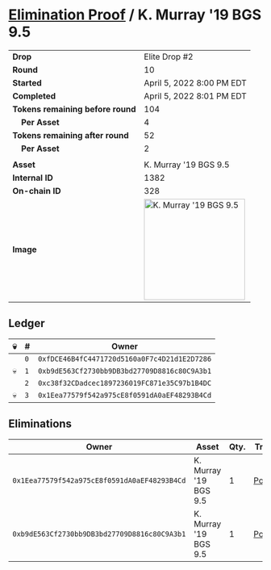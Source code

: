 # [Elimination Proof](./readme.md) / K. Murray &#039;19 BGS 9.5

|||
|---|---|
| **Drop** | Elite Drop #2 |
| **Round** | 10 |
| **Started** | April 5, 2022 8:00 PM EDT |
| **Completed** | April 5, 2022 8:01 PM EDT |
| **Tokens remaining before round** | 104 |
| **&nbsp;&nbsp;&nbsp;&nbsp;Per Asset** | 4 |
| **Tokens remaining after round** | 52 |
| **&nbsp;&nbsp;&nbsp;&nbsp;Per Asset** | 2 |
| | |
| **Asset** | K. Murray &#039;19 BGS 9.5 |
| **Internal ID** | 1382 |
| **On-chain ID** | 328 |
| **Image** | <img src="https://tcdn.blokpax.com/95e5eeed-5ee0-4b9d-87f2-06b4264f286f/bd91be85b6175f995ebfa6700ff5952e3682237fadf0ae94dd87284b37a3ad8b.png" height="200" alt="K. Murray &#039;19 BGS 9.5" /> |

## Ledger

| 💀 | # | Owner |
| --- | --- | --- |
|  | `0` | `0xfDCE46B4fC4471720d5160a0F7c4D21d1E2D7286` |
| 💀 | `1` | `0xb9dE563Cf2730bb9DB3bd27709D8816c80C9A3b1` |
|  | `2` | `0xc38f32CDadcec1897236019FC871e35C97b1B4DC` |
| 💀 | `3` | `0x1Eea77579f542a975cE8f0591dA0aEF48293B4Cd` |


## Eliminations

| Owner | Asset | Qty. | Transaction |
| --- | --- | --- | --- |
| `0x1Eea77579f542a975cE8f0591dA0aEF48293B4Cd` | K. Murray '19 BGS 9.5 | 1 | [Polygonscan](https://polygonscan.com/tx/0x3148bcfc44720909d3eb9f2fface5cada67f61a257db3a24148eecdeac69a1e2) |
| `0xb9dE563Cf2730bb9DB3bd27709D8816c80C9A3b1` | K. Murray '19 BGS 9.5 | 1 | [Polygonscan](https://polygonscan.com/tx/0xf648afa1dfbd3c9e71d75533235d54e62c4a1ca8a0686a99c3d45562c13e9601) |
